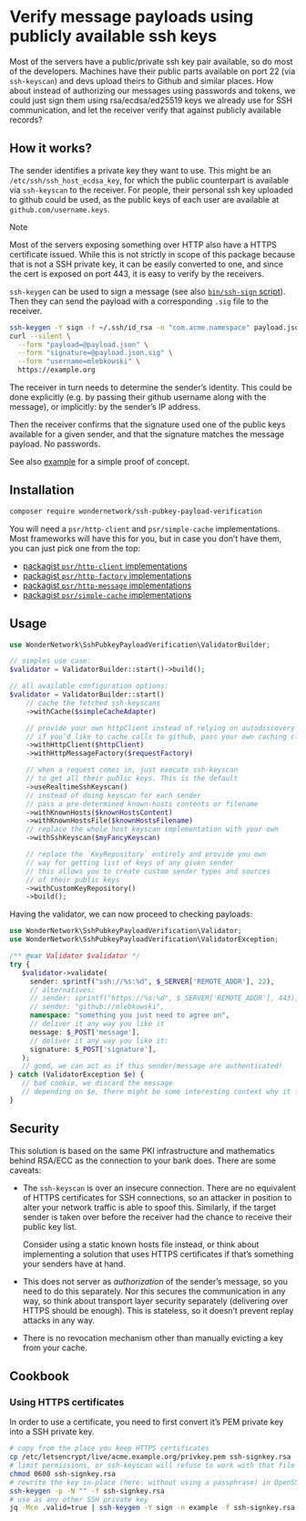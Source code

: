 # Verify message payloads using publicly available ssh keys

Most of the servers have a public/private ssh key pair available,
so do most of the developers. Machines have their public parts 
available on port 22 (via `ssh-keyscan`) and devs upload theirs
to Github and similar places. How about instead of authorizing
our messages using passwords and tokens, we could just sign them 
using rsa/ecdsa/ed25519 keys we already use for SSH communication,
and let the receiver verify that against publicly available records?

## How it works?

The sender identifies a private key they want to use. This might
be an `/etc/ssh/ssh_host_ecdsa_key`, for which the public counterpart
is available via `ssh-keyscan` to the receiver. For people, their
personal ssh key uploaded to github could be used, as the public
keys of each user are available at `github.com/username.keys`.

> [!NOTE]
> Most of the servers exposing something over HTTP also have
> a HTTPS certificate issued. While this is not strictly in scope
> of this package because that is not a SSH private key, it can
> be easily converted to one, and since the cert is exposed on
> port 443, it is easy to verify by the receivers.

`ssh-keygen` can be used to sign a message (see also 
[`bin/ssh-sign` script][ssh-sign]). Then they can send the payload
with a corresponding `.sig` file to the receiver.

```sh
ssh-keygen -Y sign -f ~/.ssh/id_rsa -n "com.acme.namespace" payload.json
curl --silent \
  --form "payload=@payload.json" \
  --form "signature=@payload.json.sig" \
  --form "username=mlebkowski" \
  https://example.org
```

The receiver in turn needs to determine the sender’s identity.
This could be done explicitly (e.g. by passing their github username
along with the message), or implicitly: by the sender’s IP address.

Then the receiver confirms that the signature used one of the public
keys available for a given sender, and that the signature matches
the message payload. No passwords.

See also [example][demo] for a simple proof of concept.

## Installation

```sh
composer require wondernetwork/ssh-pubkey-payload-verification
```

You will need a `psr/http-client` and `psr/simple-cache` implementations.
Most frameworks will have this for you, but in case you don’t have them,
you can just pick one from the top:

 * [packagist `psr/http-client` implementations][http-client]
 * [packagist `psr/http-factory` implementations][http-factory]
 * [packagist `psr/http-message` implementations][http-message]
 * [packagist `psr/simple-cache` implementations][simple-cache]

## Usage

```php
use WonderNetwork\SshPubkeyPayloadVerification\ValidatorBuilder;

// simples use case:
$validator = ValidatorBuilder::start()->build();

// all available configuration options:
$validator = ValidatorBuilder::start()
    // cache the fetched ssh-keyscans
    ->withCache($simpleCacheAdapter)

    // provide your own httpClient instead of relying on autodiscovery
    // if you’d like to cache calls to github, pass your own caching client
    ->withHttpClient($httpClient)
    ->withHttpMessageFactory($requestFactory)

    // when a request comes in, just execute ssh-keyscan
    // to get all their public keys. This is the default
    ->useRealtimeSshKeyscan()
    // instead of doing keyscan for each sender
    // pass a pre-determined known-hosts contents or filename
    ->withKnownHosts($knownHostsContent)
    ->withKnownHostsFile($knownHostsFilename)
    // replace the whole host keyscan implementation with your own
    ->withSshKeyscan($myFancyKeyscan)

    // replace the `KeyRepository` entirely and provide you own
    // way for getting list of keys of any given sender
    // this allows you to create custom sender types and sources 
    // of their public keys
    ->withCustomKeyRepository()
    ->build();
```

Having the validator, we can now proceed to checking payloads:

```php
use WonderNetwork\SshPubkeyPayloadVerification\Validator;
use WonderNetwork\SshPubkeyPayloadVerification\ValidatorException;

/** @var Validator $validator */
try {
   $validator->validate(
     sender: sprintf("ssh://%s:%d", $_SERVER['REMOTE_ADDR'], 22),
     // alternatives:
     // sender: sprintf("https://%s:%d", $_SERVER['REMOTE_ADDR'], 443),
     // sender: "github://mlebkowski",
     namespace: "something you just need to agree on",
     // deliver it any way you like it
     message: $_POST['message'],
     // deliver it any way you like it:
     signature: $_POST['signature'],
   );
   // good, we can act as if this sender/message are authenticated!
} catch (ValidatorException $e) {
   // bad cookie, we discard the message
   // depending on $e, there might be some interesting context why it failed
}
```

## Security

This solution is based on the same PKI infrastructure and
mathematics behind RSA/ECC as the connection to your bank does.
There are some caveats:

 * The `ssh-keyscan` is over an insecure connection. There are no
    equivalent of HTTPS certificates for SSH connections, so an
    attacker in position to alter your network traffic is able to
    spoof this. Similarly, if the target sender is taken over before
    the receiver had the chance to receive their public key list.

   Consider using a static known hosts file instead, or think about
    implementing a solution that uses HTTPS certificates if that’s
    something your senders have at hand.

 * This does not server as _authorization_ of the sender’s message,
    so you need to do this separately. Nor this secures the 
    communication in any way, so think about transport layer security
    separately (delivering over HTTPS should be enough). This is
    stateless, so it doesn’t prevent replay attacks in any way.

 * There is no revocation mechanism other than manually evicting 
    a key from your cache.

## Cookbook

### Using HTTPS certificates

In order to use a certificate, you need to first convert it’s PEM private
key into a SSH private key. 

```sh
# copy from the place you keep HTTPS certificates
cp /etc/letsencrypt/live/acme.example.org/privkey.pem ssh-signkey.rsa
# limit permissions, or ssh-keyscan will refuse to work with that file
chmod 0600 ssh-signkey.rsa
# rewrite the key in-place (here: without using a passphrase) in OpenSSH format
ssh-keygen -p -N "" -f ssh-signkey.rsa
# use as any other SSH private key
jq -Mcn .valid=true | ssh-keygen -Y sign -n example -f ssh-signkey.rsa
```

[ssh-sign]: bin/ssh-sign
[demo]: ./example/
[http-client]: https://packagist.org/providers/psr/http-client-implementation
[simple-cache]: https://packagist.org/providers/psr/simple-cache-implementation
[http-factory]: https://packagist.org/providers/psr/http-factory-implementation
[http-message]: https://packagist.org/providers/psr/http-message-implementation
